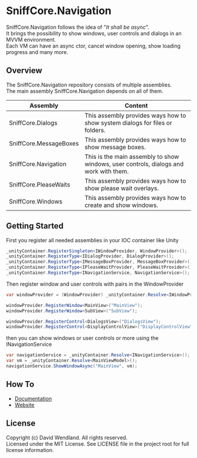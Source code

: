 SniffCore.Navigation
===

SniffCore.Navigation follows the idea of "*It shall be async*".  
It brings the possibility to show windows, user controls and dialogs in an MVVM environment.  
Each VM can have an async ctor, cancel window opening, show loading progress and many more.

## Overview
The SniffCore.Navigation repository consists of multiple assemblies.  
The main assembly SniffCore.Navigation depends on all of them.

|Assembly|Content
|-|-
|SniffCore.Dialogs|This assembly provides ways how to show system dialogs for files or folders.
|SniffCore.MessageBoxes|This assembly provides ways how to show message boxes.
|SniffCore.Navigation|This is the main assembly to show windows, user controls, dialogs and work with them.
|SniffCore.PleaseWaits|This assembly provides ways how to show please wait overlays.
|SniffCore.Windows|This assembly provides ways how to create and show windows.

## Getting Started
First you register all needed assemblies in your IOC container like Unity
```csharp
_unityContainer.RegisterSingleton<IWindowProvider, WindowProvider>();
_unityContainer.RegisterType<IDialogProvider, DialogProvider>();
_unityContainer.RegisterType<IMessageBoxProvider, MessageBoxProvider>();
_unityContainer.RegisterType<IPleaseWaitProvider, PleaseWaitProvider>();
_unityContainer.RegisterType<INavigationService, NavigationService>();
```
Then register window and user controls with pairs in the WindowProvider
```csharp
var windowProvider = (WindowProvider) _unityContainer.Resolve<IWindowProvider>();

windowProvider.RegisterWindow<MainView>("MainView");
windowProvider.RegisterWindow<SubView>("SubView");

windowProvider.RegisterControl<DialogsView>("DialogsView");
windowProvider.RegisterControl<DisplayControlView>("DisplayControlView");
```
then you can show windows or user controls or more using the INavigationService
```csharp
var navigationService = _unityContainer.Resolve<INavigationService>();
var vm = _unityContainer.Resolve<MainViewModel>();
navigationService.ShowWindowAsync("MainView", vm);
```

## How To
* [Documentation](http://wiki.sniffcore.com)
* [Website](http://sniffcore.com)

## License

Copyright (c) David Wendland. All rights reserved.  
Licensed under the MIT License. See LICENSE file in the project root for full license information.
